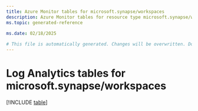 ```yaml
---
title: Azure Monitor tables for microsoft.synapse/workspaces
description: Azure Monitor tables for resource type microsoft.synapse/workspaces
ms.topic: generated-reference
   
ms.date: 02/18/2025

# This file is automatically generated. Changes will be overwritten. Do not change this file directly.
---
```


# Log Analytics tables for microsoft.synapse/workspaces  

[!INCLUDE [table](~/reusable-content/ce-skilling/azure/includes/azure-monitor/reference/tables/microsoft-synapse_workspaces-include.md)]

